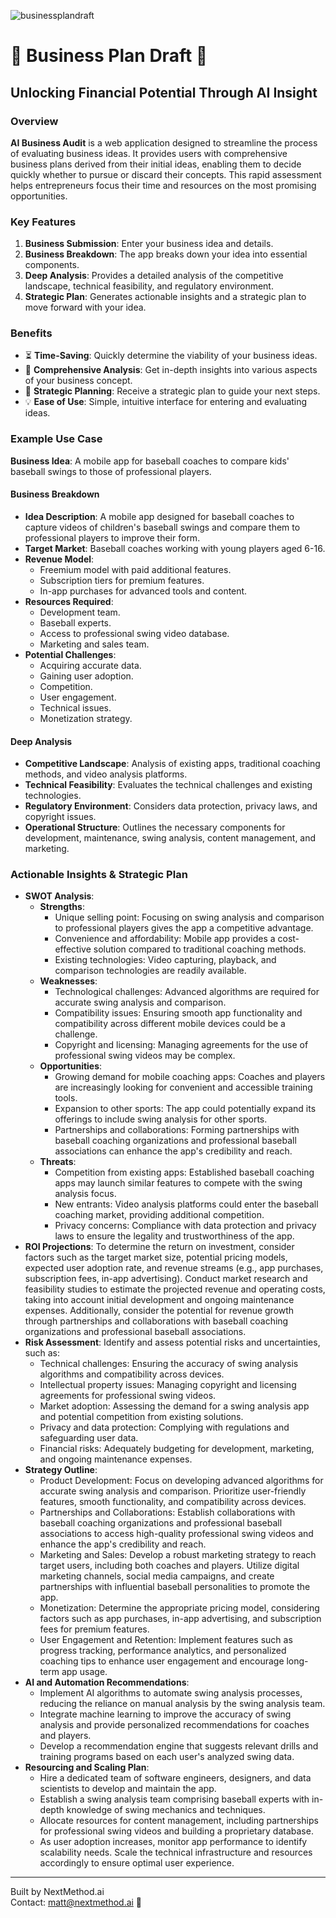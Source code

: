 ![businessplandraft](https://github.com/mattrob333/Projects_Expanded/assets/31228129/0b8a38df-f19a-466b-9b4c-46e7853a03bf)

# 🌟 Business Plan Draft 🌟

## Unlocking Financial Potential Through AI Insight

### Overview

**AI Business Audit** is a web application designed to streamline the process of evaluating business ideas. It provides users with comprehensive business plans derived from their initial ideas, enabling them to decide quickly whether to pursue or discard their concepts. This rapid assessment helps entrepreneurs focus their time and resources on the most promising opportunities.

### Key Features

1. **Business Submission**: Enter your business idea and details.
2. **Business Breakdown**: The app breaks down your idea into essential components.
3. **Deep Analysis**: Provides a detailed analysis of the competitive landscape, technical feasibility, and regulatory environment.
4. **Strategic Plan**: Generates actionable insights and a strategic plan to move forward with your idea.

### Benefits

- ⏳ **Time-Saving**: Quickly determine the viability of your business ideas.
- 🧠 **Comprehensive Analysis**: Get in-depth insights into various aspects of your business concept.
- 🚀 **Strategic Planning**: Receive a strategic plan to guide your next steps.
- 💡 **Ease of Use**: Simple, intuitive interface for entering and evaluating ideas.

### Example Use Case

**Business Idea**: A mobile app for baseball coaches to compare kids' baseball swings to those of professional players.

#### Business Breakdown
- **Idea Description**: A mobile app designed for baseball coaches to capture videos of children's baseball swings and compare them to professional players to improve their form.
- **Target Market**: Baseball coaches working with young players aged 6-16.
- **Revenue Model**:
  - Freemium model with paid additional features.
  - Subscription tiers for premium features.
  - In-app purchases for advanced tools and content.
- **Resources Required**:
  - Development team.
  - Baseball experts.
  - Access to professional swing video database.
  - Marketing and sales team.
- **Potential Challenges**:
  - Acquiring accurate data.
  - Gaining user adoption.
  - Competition.
  - User engagement.
  - Technical issues.
  - Monetization strategy.

#### Deep Analysis
- **Competitive Landscape**: Analysis of existing apps, traditional coaching methods, and video analysis platforms.
- **Technical Feasibility**: Evaluates the technical challenges and existing technologies.
- **Regulatory Environment**: Considers data protection, privacy laws, and copyright issues.
- **Operational Structure**: Outlines the necessary components for development, maintenance, swing analysis, content management, and marketing.

### Actionable Insights & Strategic Plan
- **SWOT Analysis**:
  - **Strengths**:
    - Unique selling point: Focusing on swing analysis and comparison to professional players gives the app a competitive advantage.
    - Convenience and affordability: Mobile app provides a cost-effective solution compared to traditional coaching methods.
    - Existing technologies: Video capturing, playback, and comparison technologies are readily available.
  - **Weaknesses**:
    - Technological challenges: Advanced algorithms are required for accurate swing analysis and comparison.
    - Compatibility issues: Ensuring smooth app functionality and compatibility across different mobile devices could be a challenge.
    - Copyright and licensing: Managing agreements for the use of professional swing videos may be complex.
  - **Opportunities**:
    - Growing demand for mobile coaching apps: Coaches and players are increasingly looking for convenient and accessible training tools.
    - Expansion to other sports: The app could potentially expand its offerings to include swing analysis for other sports.
    - Partnerships and collaborations: Forming partnerships with baseball coaching organizations and professional baseball associations can enhance the app's credibility and reach.
  - **Threats**:
    - Competition from existing apps: Established baseball coaching apps may launch similar features to compete with the swing analysis focus.
    - New entrants: Video analysis platforms could enter the baseball coaching market, providing additional competition.
    - Privacy concerns: Compliance with data protection and privacy laws to ensure the legality and trustworthiness of the app.
- **ROI Projections**: To determine the return on investment, consider factors such as the target market size, potential pricing models, expected user adoption rate, and revenue streams (e.g., app purchases, subscription fees, in-app advertising). Conduct market research and feasibility studies to estimate the projected revenue and operating costs, taking into account initial development and ongoing maintenance expenses. Additionally, consider the potential for revenue growth through partnerships and collaborations with baseball coaching organizations and professional baseball associations.
- **Risk Assessment**: Identify and assess potential risks and uncertainties, such as:
  - Technical challenges: Ensuring the accuracy of swing analysis algorithms and compatibility across devices.
  - Intellectual property issues: Managing copyright and licensing agreements for professional swing videos.
  - Market adoption: Assessing the demand for a swing analysis app and potential competition from existing solutions.
  - Privacy and data protection: Complying with regulations and safeguarding user data.
  - Financial risks: Adequately budgeting for development, marketing, and ongoing maintenance expenses.
- **Strategy Outline**:
  - Product Development: Focus on developing advanced algorithms for accurate swing analysis and comparison. Prioritize user-friendly features, smooth functionality, and compatibility across devices.
  - Partnerships and Collaborations: Establish collaborations with baseball coaching organizations and professional baseball associations to access high-quality professional swing videos and enhance the app's credibility and reach.
  - Marketing and Sales: Develop a robust marketing strategy to reach target users, including both coaches and players. Utilize digital marketing channels, social media campaigns, and create partnerships with influential baseball personalities to promote the app.
  - Monetization: Determine the appropriate pricing model, considering factors such as app purchases, in-app advertising, and subscription fees for premium features.
  - User Engagement and Retention: Implement features such as progress tracking, performance analytics, and personalized coaching tips to enhance user engagement and encourage long-term app usage.
- **AI and Automation Recommendations**:
  - Implement AI algorithms to automate swing analysis processes, reducing the reliance on manual analysis by the swing analysis team.
  - Integrate machine learning to improve the accuracy of swing analysis and provide personalized recommendations for coaches and players.
  - Develop a recommendation engine that suggests relevant drills and training programs based on each user's analyzed swing data.
- **Resourcing and Scaling Plan**:
  - Hire a dedicated team of software engineers, designers, and data scientists to develop and maintain the app.
  - Establish a swing analysis team comprising baseball experts with in-depth knowledge of swing mechanics and techniques.
  - Allocate resources for content management, including partnerships for professional swing videos and building a proprietary database.
  - As user adoption increases, monitor app performance to identify scalability needs. Scale the technical infrastructure and resources accordingly to ensure optimal user experience.

---

Built by NextMethod.ai  
Contact: [matt@nextmethod.ai](mailto:matt@nextmethod.ai) 📧
